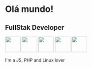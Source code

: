 <h1>Olá mundo!</h1>
<h2>FullStak Developer</h2>
<img src="https://marcas-logos.net/wp-content/uploads/2020/11/MySQL-logo.png" alt="" style="width:50px; height: 50px;" >
<img src="https://logospng.org/wp-content/uploads/javascript.png" alt="" style="width:50px; height: 50px;" >
<img src="https://img2.gratispng.com/20180502/jpe/kisspng-php-logo-programmer-computer-software-it-sticker-5ae9eabf797e38.3907228515252794234977.jpg" alt="" style="width:50px; height: 50px;" >
<img src="https://getbootstrap.com/docs/5.0/assets/brand/bootstrap-logo.svg" alt="" style="width:50px; height: 50px;" >
<img src="https://upload.wikimedia.org/wikipedia/commons/thumb/d/d3/Logo_jQuery.svg/1200px-Logo_jQuery.svg.png" alt="" style="width:50px; height: 50px;" >
<p>I'm a JS, PHP and Linux lover</p>
